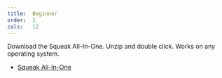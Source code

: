 ```yaml
---
title:  Beginner
order:  1
cols:   12
---
```

Download the Squeak All-In-One. Unzip and double click. Works on any operating system.

- <a href="http://ftp.squeak.org/4.5/Squeak-4.5-All-in-One.zip" target="_blank">Squeak All-In-One</a>